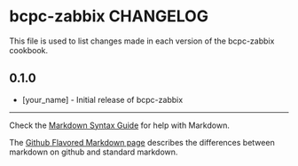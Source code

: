 bcpc-zabbix CHANGELOG
=====================

This file is used to list changes made in each version of the bcpc-zabbix cookbook.

0.1.0
-----
- [your_name] - Initial release of bcpc-zabbix

- - -
Check the [Markdown Syntax Guide](http://daringfireball.net/projects/markdown/syntax) for help with Markdown.

The [Github Flavored Markdown page](http://github.github.com/github-flavored-markdown/) describes the differences between markdown on github and standard markdown.
